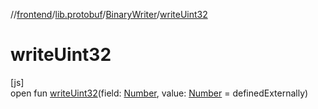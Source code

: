 //[frontend](../../../index.md)/[lib.protobuf](../index.md)/[BinaryWriter](index.md)/[writeUint32](write-uint32.md)

# writeUint32

[js]\
open fun [writeUint32](write-uint32.md)(field: [Number](https://kotlinlang.org/api/latest/jvm/stdlib/kotlin/-number/index.html), value: [Number](https://kotlinlang.org/api/latest/jvm/stdlib/kotlin/-number/index.html) = definedExternally)
